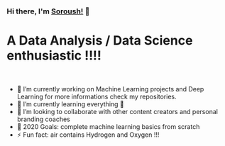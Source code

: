 ### Hi there, I'm [Soroush!](https://soroushghaderi.github.io/) 👋

# A Data Analysis / Data Science enthusiastic !!!!

<br />

- 🔭 I’m currently working on Machine Learning projects and Deep Learning for more informations check my repositories.
- 🌱 I’m currently learning everything 🤣
- 👯 I’m looking to collaborate with other content creators and personal branding coaches
- 🥅 2020 Goals: complete machine learning basics  from scratch
- ⚡ Fun fact: air contains Hydrogen and Oxygen !!!
